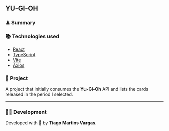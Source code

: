 ## YU-GI-OH

### ♟ Summary

### 📚 Technologies used

- [React](https://reactjs.org/)
- [TypeScript](https://www.typescriptlang.org/)
- [Vite](https://vitejs.dev/)
- [Axios](https://axios-http.com)


### 🚀 Project

A project that initially consumes the **Yu-Gi-Oh** API and lists the cards released in the period I selected.

---

### 👨‍💻 Development

Developed with 💜 by **Tiago Martins Vargas**.
